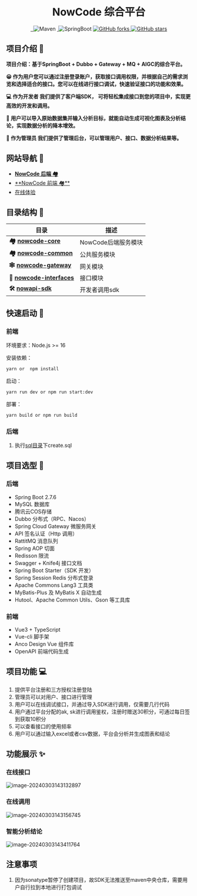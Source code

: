 <h1 align="center">NowCode 综合平台</h1>
<div align="center">
<a target="_blank" href="https://github.com/laterya/nowcode-backend">
    <img alt="" src="https://github.com/laterya/nowcode-backend/badge/star.svg?theme=gvp"/>
</a>
<a target="_blank" href="https://github.com/laterya/nowcode-backend">
    <img alt="" src="https://img.shields.io/github/stars/laterya/nowcode-backend.svg?style=social&label=Stars"/>
</a>
    <img alt="Maven" src="https://raster.shields.io/badge/Maven-3.8.1-red.svg"/>
<a target="_blank" href="https://www.oracle.com/technetwork/java/javase/downloads/index.html">
        <img alt="" src="https://img.shields.io/badge/JDK-1.8+-green.svg"/>
</a>
    <img alt="SpringBoot" src="https://raster.shields.io/badge/SpringBoot-2.7+-green.svg"/>
<a href="https://github.com/laterya/nowcode-backend" target="_blank">
    <img src='https://img.shields.io/github/forks/laterya/nowcode-backend' alt='GitHub forks' class="no-zoom">
</a>
<a href="https://github.com/laterya/nowcode-backend" target="_blank"><img src='https://img.shields.io/github/stars/laterya/nowcode-backend' alt='GitHub stars' class="no-zoom">
</a>
</div>

## 项目介绍 🙋

**项目介绍：基于SpringBoot + Dubbo + Gateway + MQ + AIGC的综合平台。**

**😀 作为用户您可以通过注册登录账户，获取接口调用权限，并根据自己的需求浏览和选择适合的接口。您可以在线进行接口调试，快速验证接口的功能和效果。**

**💻 作为开发者 我们提供了客户端SDK， 可将轻松集成接口到您的项目中，实现更高效的开发和调用。**

**🏁 用户可以导入原始数据集并输入分析目标，就能自动生成可视化图表及分析结论，实现数据分析的降本增效。**

**🚀 作为管理员 我们提供了管理后台，可以管理用户、接口、数据分析结果等。**

## 网站导航 🧭

- [**NowCode 后端 🏘️**](https://github.com/laterya/nowcode-backend)
- [**NowCode 前端 🏘**️](https://github.com/laterya/nowcode-frontend)
- [在线体验](http://api.laterya.top/#/)

## 目录结构 📑

| 目录                                                | 描述            |
|---------------------------------------------------|---------------|
| **🏘️ [nowcode-core](./nowcode-core)**            | NowCode后端服务模块 |
| **🏘️ [nowcode-common](./nowcode-common)**        | 公共服务模块        |
| **🕸️ [nowcode-gateway](./nowcode-gateway)**      | 网关模块          |
| **🔗 [nowcode-interfaces](./nowcode-interfaces)** | 接口模块          |
| **🛠 [nowapi-sdk](./nowapi-sdk)**                 | 开发者调用sdk      |

## 快速启动 🚀

### 前端

环境要求：Node.js >= 16

安装依赖：

```bash
yarn or  npm install
```

启动：

```bash
yarn run dev or npm run start:dev
```

部署：

```bash
yarn build or npm run build
```

### 后端

1. 执行[sql目录](./nowcode-core/sql)下create.sql

## 项目选型 🎯

### **后端**

- Spring Boot 2.7.6
- MySQL 数据库
- 腾讯云COS存储
- Dubbo 分布式（RPC、Nacos）
- Spring Cloud Gateway 微服务网关
- API 签名认证（Http 调用）
- RattitMQ 消息队列
- Spring AOP 切面
- Redisson 限流
- Swagger + Knife4j 接口文档
- Spring Boot Starter（SDK 开发）
- Spring Session Redis 分布式登录
- Apache Commons Lang3 工具类
- MyBatis-Plus 及 MyBatis X 自动生成
- Hutool、Apache Common Utils、Gson 等工具库

### 前端

- Vue3 + TypeScript
- Vue-cli 脚手架
- Anco Design Vue 组件库
- OpenAPI 前端代码生成

## 项目功能 💻

1. 提供平台注册和三方授权注册登陆
2. 管理员可以对用户、接口进行管理
3. 用户可以在线调试接口，并通过导入SDK进行调用，仅需要几行代码
4. 用户通过平台分配的ak, sk进行调用鉴权，注册时赠送30积分，可通过每日签到获取10积分
5. 可以查看接口的使用频率
6. 用户可以通过输入excel或者csv数据，平台会分析并生成图表和结论

## 功能展示 ✨

### 在线接口

![image-20240303143132897](https://picgo-imgs8.oss-cn-shenzhen.aliyuncs.com/img/image-20240303143132897.png)

### 在线调用

![image-20240303143156745](https://picgo-imgs8.oss-cn-shenzhen.aliyuncs.com/img/image-20240303143156745.png)

### 智能分析结论

![image-20240303143411764](https://picgo-imgs8.oss-cn-shenzhen.aliyuncs.com/img/image-20240303143411764.png)

## 注意事项

1. 因为sonatype暂停了创建项目，故SDK无法推送至maven中央仓库，需要用户自行拉到本地进行打包调试
